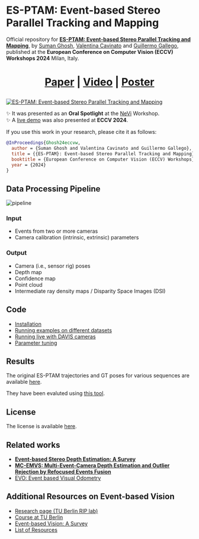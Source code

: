 # ES-PTAM: Event-based Stereo Parallel Tracking and Mapping

Official repository for [**ES-PTAM: Event-based Stereo Parallel Tracking and Mapping**](https://arxiv.org/pdf/2408.15605), by [Suman Ghosh](https://www.linkedin.com/in/suman-ghosh-a8762576/), [Valentina Cavinato](https://ch.linkedin.com/in/valentina-cavinato) and [Guillermo Gallego](https://sites.google.com/view/guillermogallego), published at the **European Conference on Computer Vision (ECCV) Workshops 2024** Milan, Italy.
<h1 align="center">
  
[Paper](https://arxiv.org/pdf/2408.15605) | [Video](https://youtu.be/z7J3lZOYwKs) | [Poster](/docs/esptam_eccvw_2024_poster_v3.pdf)
</h1>

[![ES-PTAM: Event-based Stereo Parallel Tracking and Mapping](docs/es_ptam_thumbnail.jpg)](https://youtu.be/z7J3lZOYwKs)

:sparkles: It was presented as an **Oral Spotlight** at the [NeVi](https://sites.google.com/view/nevi2024/home-page) Workshop.\
:sparkles: A [live demo](https://x.com/MarcoCristani/status/1841388758299443596/photo/1) was also presented at **ECCV 2024**.

If you use this work in your research, please cite it as follows:

```bibtex
@InProceedings{Ghosh24eccvw,
  author = {Suman Ghosh and Valentina Cavinato and Guillermo Gallego},  
  title = {{ES-PTAM}: Event-based Stereo Parallel Tracking and Mapping},
  booktitle = {European Conference on Computer Vision (ECCV) Workshops},
  year = {2024}
}
```

## Data Processing Pipeline

![pipeline](docs/pipeline_esptam.png)

### Input
* Events from two or more cameras
* Camera calibration (intrinsic, extrinsic) parameters

### Output
* Camera (i.e., sensor rig) poses
* Depth map
* Confidence map
* Point cloud
* Intermediate ray density maps / Disparity Space Images (DSI)

## Code
* [Installation](docs/installation.md)
* [Running examples on different datasets](docs/examples.md)
* [Running live with DAVIS cameras](docs/live_demo.md)
* [Parameter tuning](docs/parameters.md)

## Results
The original ES-PTAM trajectories and GT poses for various sequences are available [here](trajectory_eval).

They have been evaluted using [this tool](https://github.com/uzh-rpg/rpg_trajectory_evaluation/tree/master).

## License

The license is available [here](TBD).

Related works
-------
* **[Event-based Stereo Depth Estimation: A Survey](https://arxiv.org/pdf/2409.17680)**
* **[MC-EMVS: Multi-Event-Camera Depth Estimation and Outlier Rejection by Refocused Events Fusion](https://github.com/tub-rip/dvs_mcemvs)**
* [EVO: Event based Visual Odometry](https://github.com/uzh-rpg/rpg_dvs_evo_open/)
   
Additional Resources on Event-based Vision
-------
* [Research page (TU Berlin RIP lab)](https://sites.google.com/view/guillermogallego/research/event-based-vision)
* [Course at TU Berlin](https://sites.google.com/view/guillermogallego/teaching/event-based-robot-vision)
* [Event-based Vision: A Survey](http://rpg.ifi.uzh.ch/docs/EventVisionSurvey.pdf)
* [List of Resources](https://github.com/uzh-rpg/event-based_vision_resources)
